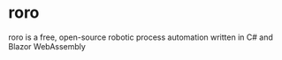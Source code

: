 # roro
roro is a free, open-source robotic process automation written in C# and Blazor WebAssembly

